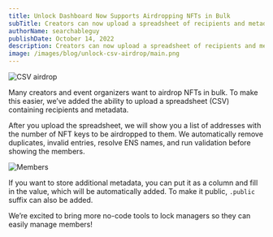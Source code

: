 ```yaml
---
title: Unlock Dashboard Now Supports Airdropping NFTs in Bulk
subTitle: Creators can now upload a spreadsheet of recipients and metadata to airdrop NFTs directly to multiple recipients
authorName: searchableguy
publishDate: October 14, 2022
description: Creators can now upload a spreadsheet of recipients and metadata to airdrop NFTs directly to multiple recipients.
image: /images/blog/unlock-csv-airdrop/main.png
---
```


![CSV airdrop](/images/blog/unlock-csv-airdrop/main.png)

Many creators and event organizers want to airdrop NFTs in bulk. To make this easier, we’ve added the ability to upload a spreadsheet (CSV) containing recipients and metadata. 

After you upload the spreadsheet, we will show you a list of addresses with the number of NFT keys to be airdropped to them. We automatically remove duplicates, invalid entries, resolve ENS names, and run validation before showing the members.

![Members](/images/blog/unlock-csv-airdrop/members.png)

If you want to store additional metadata, you can put it as a column and fill in the value, which will be automatically added. To make it public, `.public` suffix can also be added. 

We’re excited to bring more no-code tools to lock managers so they can easily manage members!
